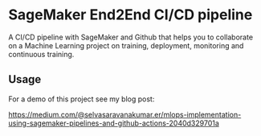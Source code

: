 # SageMaker End2End CI/CD pipeline
A CI/CD pipeline with SageMaker and Github that helps you to collaborate on a Machine Learning project on training, deployment, monitoring and continuous training.

## Usage
For a demo of this project see my blog post:

https://medium.com/@selvasaravanakumar.er/mlops-implementation-using-sagemaker-pipelines-and-github-actions-2040d329701a
